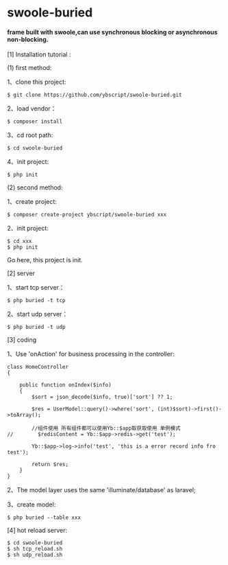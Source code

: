 # swoole-buried


#### frame built with swoole,can use synchronous blocking or asynchronous non-blocking.

[1] Installation tutorial : 

(1) first method:

1、clone this project:
```
$ git clone https://github.com/ybscript/swoole-buried.git
```
2、load vendor：
```
$ composer install
```
3、cd root path:
```
$ cd swoole-buried
```

4、init project:
```
$ php init
```

(2) second method:

1、create project:
```
$ composer create-project ybscript/swoole-buried xxx
```
2、init project:
```
$ cd xxx
$ php init
```

Go here, this project is init.

[2] server

1、start tcp server：
```
$ php buried -t tcp
```
2、start udp server：
```
$ php buried -t udp
```

[3] coding

1、Use 'onAction' for business processing in the controller:
```
class HomeController
{

    public function onIndex($info)
    {
        $sort = json_decode($info, true)['sort'] ?? 1;

        $res = UserModel::query()->where('sort', (int)$sort)->first()->toArray();

        //组件使用 所有组件都可以使用Yb::$app取获取使用 单例模式
//        $redisContent = Yb::$app->redis->get('test');

        Yb::$app->log->info('test', 'this is a error record info fro test');

        return $res;
    }
}
```

2、The model layer uses the same 'illuminate/database' as laravel;

3、create model:
```
$ php buried --table xxx 
```

[4] hot reload server:
```
$ cd swoole-buried
$ sh tcp_reload.sh
$ sh udp_reload.sh
```

